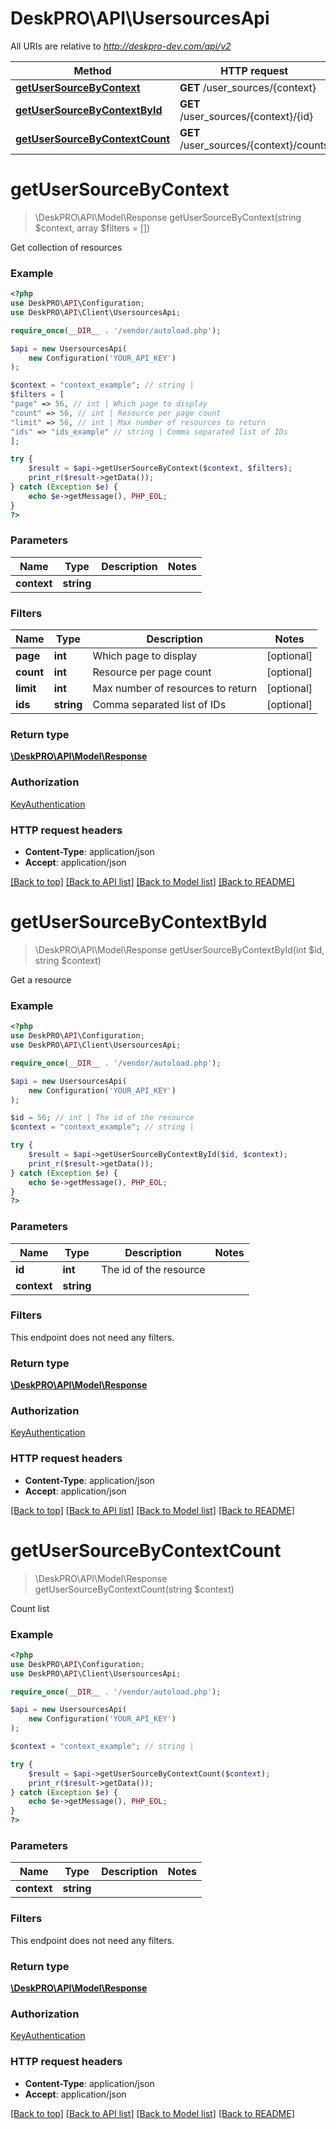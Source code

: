 # DeskPRO\API\UsersourcesApi

All URIs are relative to *http://deskpro-dev.com/api/v2*

Method | HTTP request | Description
------------- | ------------- | -------------
[**getUserSourceByContext**](UsersourcesApi.md#getUserSourceByContext) | **GET** /user_sources/{context} | 
[**getUserSourceByContextById**](UsersourcesApi.md#getUserSourceByContextById) | **GET** /user_sources/{context}/{id} | 
[**getUserSourceByContextCount**](UsersourcesApi.md#getUserSourceByContextCount) | **GET** /user_sources/{context}/counts | 


# **getUserSourceByContext**
> \DeskPRO\API\Model\Response getUserSourceByContext(string $context, array $filters = [])



Get collection of resources

### Example
```php
<?php
use DeskPRO\API\Configuration;
use DeskPRO\API\Client\UsersourcesApi;

require_once(__DIR__ . '/vendor/autoload.php');

$api = new UsersourcesApi(
    new Configuration('YOUR_API_KEY')
);

$context = "context_example"; // string | 
$filters = [
"page" => 56, // int | Which page to display
"count" => 56, // int | Resource per page count
"limit" => 56, // int | Max number of resources to return
"ids" => "ids_example" // string | Comma separated list of IDs
];

try {
    $result = $api->getUserSourceByContext($context, $filters);
    print_r($result->getData());
} catch (Exception $e) {
    echo $e->getMessage(), PHP_EOL;
}
?>
```

### Parameters


Name | Type | Description  | Notes
------------- | ------------- | ------------- | -------------
 **context** | **string**|  |

### Filters


Name | Type | Description  | Notes
------------- | ------------- | ------------- | -------------
 **page** | **int**| Which page to display | [optional]
 **count** | **int**| Resource per page count | [optional]
 **limit** | **int**| Max number of resources to return | [optional]
 **ids** | **string**| Comma separated list of IDs | [optional]

### Return type

[**\DeskPRO\API\Model\Response**](../Model/Response.md)

### Authorization

[KeyAuthentication](../../README.md#KeyAuthentication)

### HTTP request headers

 - **Content-Type**: application/json
 - **Accept**: application/json

[[Back to top]](#) [[Back to API list]](../../README.md#documentation-for-api-endpoints) [[Back to Model list]](../../README.md#documentation-for-models) [[Back to README]](../../README.md)

# **getUserSourceByContextById**
> \DeskPRO\API\Model\Response getUserSourceByContextById(int $id, string $context)



Get a resource

### Example
```php
<?php
use DeskPRO\API\Configuration;
use DeskPRO\API\Client\UsersourcesApi;

require_once(__DIR__ . '/vendor/autoload.php');

$api = new UsersourcesApi(
    new Configuration('YOUR_API_KEY')
);

$id = 56; // int | The id of the resource
$context = "context_example"; // string | 

try {
    $result = $api->getUserSourceByContextById($id, $context);
    print_r($result->getData());
} catch (Exception $e) {
    echo $e->getMessage(), PHP_EOL;
}
?>
```

### Parameters


Name | Type | Description  | Notes
------------- | ------------- | ------------- | -------------
 **id** | **int**| The id of the resource |
 **context** | **string**|  |

### Filters
This endpoint does not need any filters.


### Return type

[**\DeskPRO\API\Model\Response**](../Model/Response.md)

### Authorization

[KeyAuthentication](../../README.md#KeyAuthentication)

### HTTP request headers

 - **Content-Type**: application/json
 - **Accept**: application/json

[[Back to top]](#) [[Back to API list]](../../README.md#documentation-for-api-endpoints) [[Back to Model list]](../../README.md#documentation-for-models) [[Back to README]](../../README.md)

# **getUserSourceByContextCount**
> \DeskPRO\API\Model\Response getUserSourceByContextCount(string $context)



Count list

### Example
```php
<?php
use DeskPRO\API\Configuration;
use DeskPRO\API\Client\UsersourcesApi;

require_once(__DIR__ . '/vendor/autoload.php');

$api = new UsersourcesApi(
    new Configuration('YOUR_API_KEY')
);

$context = "context_example"; // string | 

try {
    $result = $api->getUserSourceByContextCount($context);
    print_r($result->getData());
} catch (Exception $e) {
    echo $e->getMessage(), PHP_EOL;
}
?>
```

### Parameters


Name | Type | Description  | Notes
------------- | ------------- | ------------- | -------------
 **context** | **string**|  |

### Filters
This endpoint does not need any filters.


### Return type

[**\DeskPRO\API\Model\Response**](../Model/Response.md)

### Authorization

[KeyAuthentication](../../README.md#KeyAuthentication)

### HTTP request headers

 - **Content-Type**: application/json
 - **Accept**: application/json

[[Back to top]](#) [[Back to API list]](../../README.md#documentation-for-api-endpoints) [[Back to Model list]](../../README.md#documentation-for-models) [[Back to README]](../../README.md)

